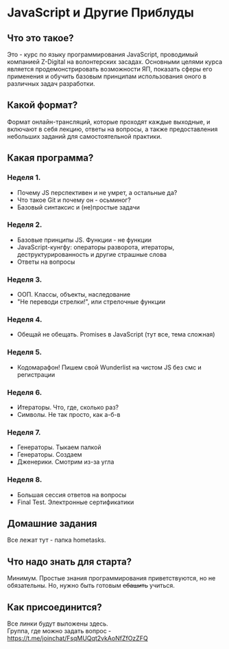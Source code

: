 # JavaScript и Другие Приблуды

## Что это такое?
Это - курс по языку программирования JavaScript, проводимый компанией Z-Digital на волонтерских засадах. Основными целями курса является продемонстрировать возможности ЯП, показать сферы его применения и обучить базовым принципам использования оного в различных задач разработки.

## Какой формат?
Формат онлайн-трансляций, которые проходят каждые выходные, и включают в себя лекцию, ответы на вопросы, а также предоставления небольших заданий для самостоятельной практики.

## Какая программа?
### Неделя 1.
- Почему JS перспективен и не умрет, а остальные да?
- Что такое Git и почему он - осьминог?
- Базовый синтаксис и (не)простые задачи

### Неделя 2.
- Базовые принципы JS. Функции - не функции
- JavaScript-кунгфу: операторы разворота, итераторы, деструктурированность и другие страшные слова
- Ответы на вопросы

### Неделя 3.
- ООП. Классы, объекты, наследование
- "Не переводи стрелки!", или стрелочные функции

### Неделя 4.
- Обещай не обещать. Promises в JavaScript
(тут все, тема сложная)

### Неделя 5.
- Кодомарафон! Пишем свой Wunderlist на чистом JS без смс и регистрации

### Неделя 6.
- Итераторы. Что, где, сколько раз?
- Символы. Не так просто, как а-б-в

### Неделя 7.
- Генераторы. Тыкаем палкой
- Генераторы. Создаем
- Дженерики. Смотрим из-за угла

### Неделя 8.
- Большая сессия ответов на вопросы
- Final Test. Электронные сертификатики

## Домашние задания
Все лежат тут - папка hometasks.

## Что надо знать для старта?
Минимум. Простые знания программирования приветствуются, но не обязательны. Но, нужно быть готовым <s>ебашить</s> учиться.

## Как присоединится?
Все линки будут выложены здесь. <br>
Группа, где можно задать вопрос - https://t.me/joinchat/FsqMUQqt2vkAoNfZfOzZFQ
